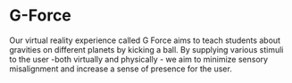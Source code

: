 # G-Force
Our virtual reality experience called G Force aims to teach students about gravities on different planets by kicking a ball. By supplying various stimuli to the user -both virtually and physically - we aim to minimize sensory misalignment and increase a sense of presence for the user.
